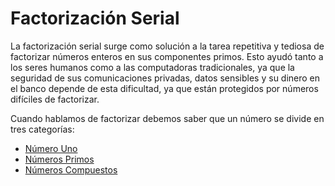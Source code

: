 # Factorización Serial
La factorización serial surge como solución  a la tarea repetitiva y tediosa de factorizar  números enteros en sus componentes primos. 
Esto ayudó tanto a los seres humanos como a las computadoras tradicionales, ya que la seguridad de sus comunicaciones privadas, datos
sensibles y su dinero en el banco depende de esta dificultad, ya que están protegidos por números difíciles de factorizar.

Cuando hablamos de factorizar debemos saber que un número se divide en tres categorías:
- [Número Uno](https://es.wikipedia.org/wiki/Uno "Número Uno")
- [Números Primos](https://es.wikipedia.org/wiki/Número_primo "Números Primos")
- [Números Compuestos](https://es.wikipedia.org/wiki/Número_compuesto "Números Compuestos")

